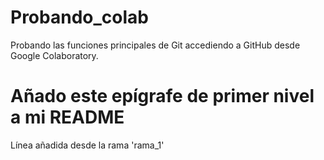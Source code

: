 # Probando_colab
Probando las funciones principales de Git accediendo a GitHub desde Google Colaboratory.
# Añado este epígrafe de primer nivel a mi README
Línea añadida desde la rama 'rama_1'
